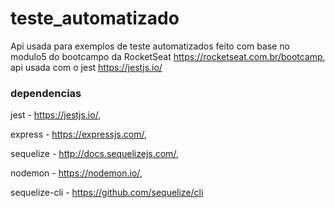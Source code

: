 # teste_automatizado

Api usada para exemplos de teste automatizados feito com base no modulo5 do bootcampo da RocketSeat https://rocketseat.com.br/bootcamp, api usada com o jest https://jestjs.io/

### dependencias

jest - https://jestjs.io/,

express - https://expressjs.com/,

sequelize - http://docs.sequelizejs.com/,

nodemon - https://nodemon.io/,

sequelize-cli - https://github.com/sequelize/cli
